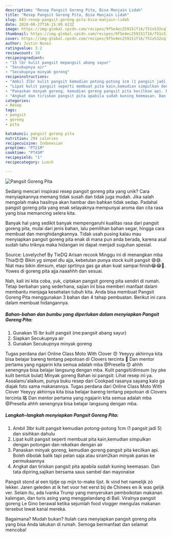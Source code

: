 ```yaml
---
description: "Resep Pangsit Goreng Pita, Bisa Manjain Lidah"
title: "Resep Pangsit Goreng Pita, Bisa Manjain Lidah"
slug: 683-resep-pangsit-goreng-pita-bisa-manjain-lidah
date: 2020-08-27T16:15:09.623Z
image: https://img-global.cpcdn.com/recipes/9f5e4ec259151f16/751x532cq70/pangsit-goreng-pita-foto-resep-utama.jpg
thumbnail: https://img-global.cpcdn.com/recipes/9f5e4ec259151f16/751x532cq70/pangsit-goreng-pita-foto-resep-utama.jpg
cover: https://img-global.cpcdn.com/recipes/9f5e4ec259151f16/751x532cq70/pangsit-goreng-pita-foto-resep-utama.jpg
author: Justin Nunez
ratingvalue: 3.2
reviewcount: 10
recipeingredient:
- "15 lbr kulit pangsit mepangsit abang sayur"
- "Secukupnya air"
- "Secukupnya minyak goreng"
recipeinstructions:
- "Ambil 3lbr kulit pangsit kemudian potong-potong 1cm (1 pangsit jadi 5) dan sisihkan dahulu"
- "Lipat kulit pangsit seperti membuat pita kain,kemudian simpulkan dengan potongan dan rekatkan dengan air"
- "Panaskan minyak goreng, kemudian goreng pangsit pita kecilkan api. Boleh dibolak balik tapi pelan saja atau siram2kan minyak panas ke permukaannya"
- "Angkat dan tiriskan pangsit pita apabila sudah kuning keemasan. Dan tata dipiring,sajikan bersama saus sambel dan mayonaise"
categories:
- Resep
tags:
- pangsit
- goreng
- pita

katakunci: pangsit goreng pita 
nutrition: 294 calories
recipecuisine: Indonesian
preptime: "PT21M"
cooktime: "PT45M"
recipeyield: "1"
recipecategory: Lunch

---
```



![Pangsit Goreng Pita](https://img-global.cpcdn.com/recipes/9f5e4ec259151f16/751x532cq70/pangsit-goreng-pita-foto-resep-utama.jpg)

Sedang mencari inspirasi resep pangsit goreng pita yang unik? Cara menyiapkannya memang tidak susah dan tidak juga mudah. Jika salah mengolah maka hasilnya akan hambar dan bahkan tidak sedap. Padahal pangsit goreng pita yang enak selayaknya mempunyai aroma dan cita rasa yang bisa memancing selera kita.

Banyak hal yang sedikit banyak mempengaruhi kualitas rasa dari pangsit goreng pita, mulai dari jenis bahan, lalu pemilihan bahan segar, hingga cara membuat dan menghidangkannya. Tidak usah pusing kalau mau menyiapkan pangsit goreng pita enak di mana pun anda berada, karena asal sudah tahu triknya maka hidangan ini dapat menjadi suguhan spesial.

Source: Lovelychef By TieDQ Arisan recook Minggu ini di menangkan mba Thia😍😍 Bikin yg simpel dlu ajja, kebetulan punya stock kulit pangsit 😅😅. Niat mau bikin dimsum, etapi sprtinya gas ga akan kuat sampai finish😂😂🤭. Yowes di goreng pita ajja.naaahhh dan sesuai.


Nah, kali ini kita coba, yuk, ciptakan pangsit goreng pita sendiri di rumah. Tetap berbahan yang sederhana, sajian ini bisa memberi manfaat dalam membantu menjaga kesehatan tubuh kita. Anda bisa membuat Pangsit Goreng Pita menggunakan 3 bahan dan 4 tahap pembuatan. Berikut ini cara dalam membuat hidangannya.

<!--inarticleads1-->

##### Bahan-bahan dan bumbu yang diperlukan dalam menyiapkan Pangsit Goreng Pita:

1. Gunakan 15 lbr kulit pangsit (me:pangsit abang sayur)
1. Siapkan Secukupnya air
1. Gunakan Secukupnya minyak goreng


Tugas perdana dari Online Class Moto With Clover 😍 Yeeyyy akhirnya kita bisa belajar bareng tentang pepotoan di Clovers tercinta 🤗 Dan mentor pertama yang ngajarin kita semua adalah mba @Presella 😍 ahhh senengnya bisa belajar langsung dengan mba. Kulit pangsit/dimsum (sy pke kulit bentuk bulat) Minyak goreng Bahan isi pangsit: Lihat resep ini ya. Assalamu&#39;alaikum, punya buku resep dari Cookpad rasanya sayang kalo ga diajak foto sama makanannya. Tugas perdana dari Online Class Moto With Clover Yeeyyy akhirnya kita bisa belajar bareng tentang pepotoan di Clovers tercinta 珞 Dan mentor pertama yang ngajarin kita semua adalah mba @Presella ahhh senengnya bisa belajar langsung dengan mba. 

<!--inarticleads2-->

##### Langkah-langkah menyiapkan Pangsit Goreng Pita:

1. Ambil 3lbr kulit pangsit kemudian potong-potong 1cm (1 pangsit jadi 5) dan sisihkan dahulu
1. Lipat kulit pangsit seperti membuat pita kain,kemudian simpulkan dengan potongan dan rekatkan dengan air
1. Panaskan minyak goreng, kemudian goreng pangsit pita kecilkan api. Boleh dibolak balik tapi pelan saja atau siram2kan minyak panas ke permukaannya
1. Angkat dan tiriskan pangsit pita apabila sudah kuning keemasan. Dan tata dipiring,sajikan bersama saus sambel dan mayonaise


Pangsit stond al een tijdje op mijn to-make lijst. Ik vind het namelijk zó lekker. Jaren geleden at ik het voor het eerst bij de Chinees en ik was gelijk ver. Selain itu, ada Ivanka Trump yang menyerukan pemboikotan makanan kalengan, dan turis asing yang menggelandang di Bali. Viralnya pangsit goreng Le Gino berawal ketika sejumlah food vlogger mengulas makanan tersebut lewat kanal mereka. 

Bagaimana? Mudah bukan? Itulah cara menyiapkan pangsit goreng pita yang bisa Anda lakukan di rumah. Semoga bermanfaat dan selamat mencoba!
